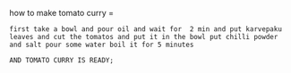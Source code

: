 how to make tomato curry =

    first take a bowl and pour oil and wait for  2 min and put karvepaku leaves and cut the tomatos and put it in the bowl put chilli powder and salt pour some water boil it for 5 minutes 

    AND TOMATO CURRY IS READY;
    